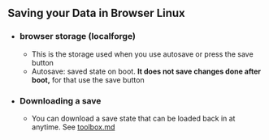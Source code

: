 ## Saving your Data in Browser Linux
- ### browser storage (localforge)
  - This is the storage used when you use autosave or press the save button
  - Autosave: saved state on boot. **It does not save changes done after boot,** for that use the save button
  
- ### Downloading a save
  - You can download a save state that can be loaded back in at anytime. See [toolbox.md](toolbox.md)
